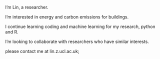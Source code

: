  I’m Lin, a researcher.
	
 I’m interested in energy and carbon emissions for buildings.
	
 I continue learning coding and machine learning for my research, python and R.
	
 I’m looking to collaborate with researchers who have similar interests.
	
 please contact me at lin.z.ucl.ac.uk;

<!---
Lin-uk/Lin-uk is a ✨ special ✨ repository because its `README.md` (this file) appears on your GitHub profile.
You can click the Preview link to take a look at your changes.
--->
